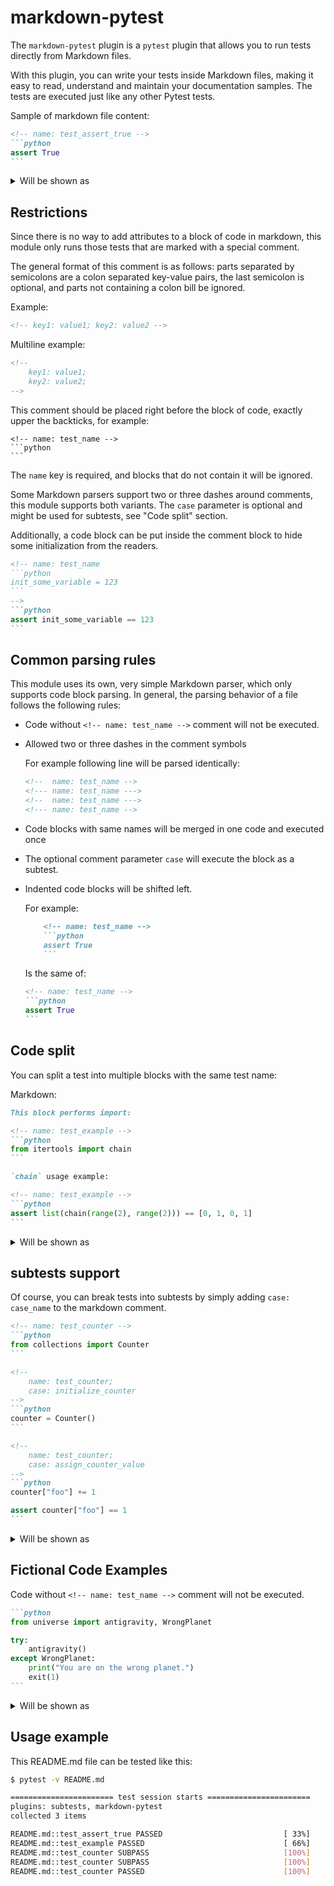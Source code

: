 markdown-pytest
===============

The `markdown-pytest` plugin is a `pytest` plugin that allows you to run tests
directly from Markdown files.

With this plugin, you can write your tests inside Markdown files, making it
easy to read, understand and maintain your documentation samples.
The tests are executed just like any other Pytest tests.

Sample of markdown file content:

````markdown
<!-- name: test_assert_true -->
```python
assert True
```
````

<details>
<summary>Will be shown as</summary>

<!-- name: test_assert_true -->
```python
assert True
```

</details>

Restrictions
------------

Since there is no way to add attributes to a block of code in markdown, this 
module only runs those tests that are marked with a special comment.

The general format of this comment is as follows: parts separated by semicolons
are a colon separated key-value pairs, the last semicolon is optional,
and parts not containing a colon bill be ignored.

Example:

```markdown
<!-- key1: value1; key2: value2 -->
```

Multiline example:

```markdown
<!-- 
    key1: value1; 
    key2: value2;
-->
```

This comment should be placed right before the block of code, exactly upper 
the backticks, for example: 

````
<!-- name: test_name -->
```python
```
````

The `name` key is required, and blocks that do not contain it will be ignored.

Some Markdown parsers support two or three dashes around comments, this module 
supports both variants. The `case` parameter is optional and might be used for
subtests, see "Code split" section.

Additionally, a code block can be put inside the comment block to hide some 
initialization from the readers.

````markdown
<!-- name: test_name
```python
init_some_variable = 123
```
-->
```python
assert init_some_variable == 123
```
````

Common parsing rules
--------------------

This module uses its own, very simple Markdown parser, which only supports code 
block parsing. In general, the parsing behavior of a file follows the following 
rules:

* Code without `<!-- name: test_name -->` comment will not be executed.
* Allowed two or three dashes in the comment symbols

  For example following line will be parsed identically:

  ````markdown
  <!--  name: test_name -->
  <!--- name: test_name --->
  <!--  name: test_name --->
  <!--- name: test_name -->
  ````

* Code blocks with same names will be merged in one code and executed once
* The optional comment parameter `case` will execute the block as a subtest.
* Indented code blocks will be shifted left.
  
  For example:

  ````markdown
      <!-- name: test_name -->
      ```python
      assert True
      ```
  ````

  Is the same of:

  ````markdown
  <!-- name: test_name -->
  ```python
  assert True
  ```
  ````

Code split
----------

You can split a test into multiple blocks with the same test name:

Markdown:

````markdown
This block performs import:

<!-- name: test_example -->
```python
from itertools import chain
```

`chain` usage example:

<!-- name: test_example -->
```python
assert list(chain(range(2), range(2))) == [0, 1, 0, 1]
```
````

<details>
<summary>Will be shown as</summary>

This block performs import:

<!-- name: test_example -->
```python
from itertools import chain
```

`chain` usage example:

<!-- name: test_example -->
```python
assert list(chain(range(2), range(2))) == [0, 1, 0, 1]
```

</details>

subtests support
----------------

Of course, you can break tests into subtests by simply adding `case: case_name` 
to the markdown comment.

````markdown
<!-- name: test_counter -->
```python
from collections import Counter
```

<!-- 
    name: test_counter;
    case: initialize_counter
-->
```python
counter = Counter()
```

<!-- 
    name: test_counter;
    case: assign_counter_value
-->
```python
counter["foo"] += 1

assert counter["foo"] == 1
```
````

<details>
<summary>Will be shown as</summary>

<!-- name: test_counter -->
```python
from collections import Counter
```

<!-- 
    name: test_counter;
    case: initialize_counter
-->
```python
counter = Counter()
```

<!-- 
    name: test_counter;
    case: assign_counter_value
-->
```python
counter["foo"] += 1

assert counter["foo"] == 1
```

</details>

Fictional Code Examples
-----------------------

Code without `<!-- name: test_name -->` comment will not be executed.

````markdown
```python
from universe import antigravity, WrongPlanet

try:
    antigravity()
except WrongPlanet:
    print("You are on the wrong planet.")
    exit(1)
```
````

<details>
<summary>Will be shown as</summary>

```python
from universe import antigravity, WrongPlanet

try:
    antigravity()
except WrongPlanet:
    print("You are on the wrong planet.")
    exit(1)
```
</details>

Usage example
-------------

This README.md file can be tested like this:

```bash
$ pytest -v README.md
```
```bash
======================= test session starts =======================
plugins: subtests, markdown-pytest
collected 3 items

README.md::test_assert_true PASSED                           [ 33%]
README.md::test_example PASSED                               [ 66%]
README.md::test_counter SUBPASS                              [100%]
README.md::test_counter SUBPASS                              [100%]
README.md::test_counter PASSED                               [100%]
```

